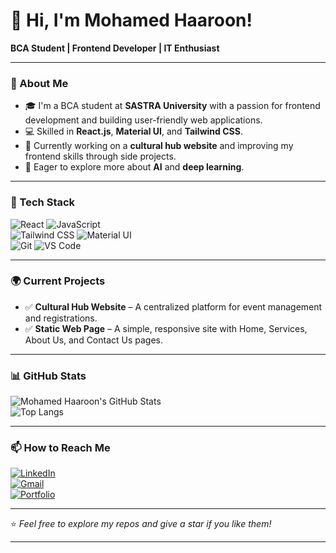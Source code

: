 # 👋 Hi, I'm Mohamed Haaroon!  
**BCA Student | Frontend Developer | IT Enthusiast**

---

### 🌟 About Me  
- 🎓 I'm a BCA student at **SASTRA University** with a passion for frontend development and building user-friendly web applications.  
- 💻 Skilled in **React.js**, **Material UI**, and **Tailwind CSS**.  
- 🚀 Currently working on a **cultural hub website** and improving my frontend skills through side projects.  
- 🧠 Eager to explore more about **AI** and **deep learning**.  

---

### 🔨 Tech Stack  
![React](https://img.shields.io/badge/React-20232A?style=for-the-badge&logo=react) 
![JavaScript](https://img.shields.io/badge/JavaScript-F7DF1E?style=for-the-badge&logo=javascript)  
![Tailwind CSS](https://img.shields.io/badge/Tailwind%20CSS-06B6D4?style=for-the-badge&logo=tailwind-css) 
![Material UI](https://img.shields.io/badge/Material%20UI-007FFF?style=for-the-badge&logo=mui)  
![Git](https://img.shields.io/badge/Git-F05032?style=for-the-badge&logo=git) 
![VS Code](https://img.shields.io/badge/VS%20Code-007ACC?style=for-the-badge&logo=visual-studio-code)  

---

### 🌍 Current Projects  
- ✅ **Cultural Hub Website** – A centralized platform for event management and registrations.  
- ✅ **Static Web Page** – A simple, responsive site with Home, Services, About Us, and Contact Us pages.  

---

### 📊 GitHub Stats  
![Mohamed Haaroon's GitHub Stats](https://github-readme-stats.vercel.app/api?username=mohamedhaaroon&show_icons=true&theme=radical)  
![Top Langs](https://github-readme-stats.vercel.app/api/top-langs/?username=mohamedhaaroon&layout=compact&theme=radical)  

---

### 📫 How to Reach Me  
[![LinkedIn](https://img.shields.io/badge/LinkedIn-0077B5?style=for-the-badge&logo=linkedin)](https://www.linkedin.com/in/your-linkedin)  
[![Gmail](https://img.shields.io/badge/Gmail-D14836?style=for-the-badge&logo=gmail)](mailto:your-email@gmail.com)  
[![Portfolio](https://img.shields.io/badge/Portfolio-000000?style=for-the-badge&logo=react)](https://your-portfolio-link.com)  

---

⭐️ *Feel free to explore my repos and give a star if you like them!*  

---


